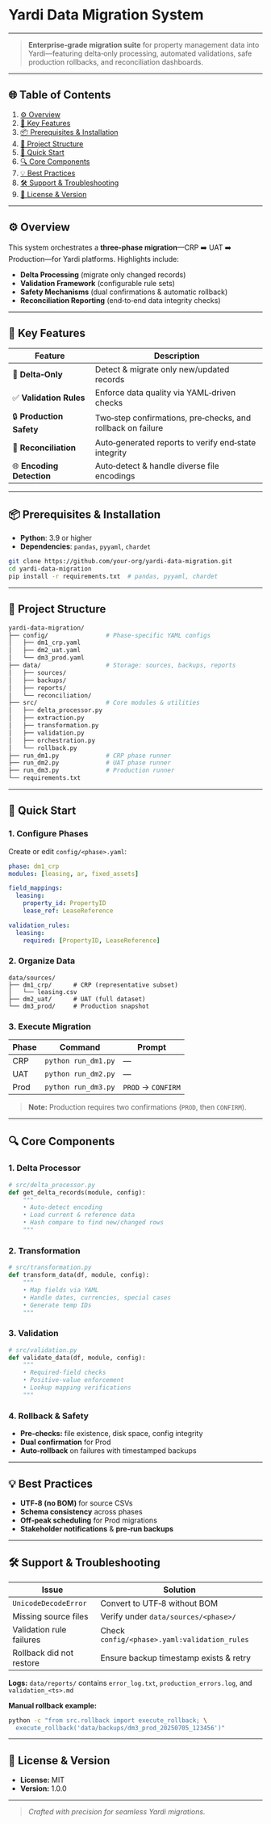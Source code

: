 # Yardi Data Migration System


&#x20;&#x20;

---

> **Enterprise‑grade migration suite** for property management data into Yardi—featuring delta‑only processing, automated validations, safe production rollbacks, and reconciliation dashboards.

---

## 🌐 Table of Contents

1. [⚙️ Overview](#%EF%B8%8F-overview)
2. [🚀 Key Features](#%EF%B8%8F-key-features)
3. [📦 Prerequisites & Installation](#%EF%B8%8F-prerequisites--installation)
4. [📂 Project Structure](#%EF%B8%8F-project-structure)
5. [🏁 Quick Start](#%EF%B8%8F-quick-start)
6. [🔍 Core Components](#%EF%B8%8F-core-components)
7. [💡 Best Practices](#%EF%B8%8F-best-practices)
8. [🛠 Support & Troubleshooting](#%EF%B8%8F-support--troubleshooting)
9. [📜 License & Version](#%EF%B8%8F-license--version)

---

## ⚙️ Overview

This system orchestrates a **three‑phase migration**—CRP ➡️ UAT ➡️ Production—for Yardi platforms. Highlights include:

* **Delta Processing** (migrate only changed records)
* **Validation Framework** (configurable rule sets)
* **Safety Mechanisms** (dual confirmations & automatic rollback)
* **Reconciliation Reporting** (end‑to‑end data integrity checks)

---

## 🚀 Key Features

| Feature                   | Description                                                 |
| ------------------------- | ----------------------------------------------------------- |
| 🔄 **Delta‑Only**         | Detect & migrate only new/updated records                   |
| ✅ **Validation Rules**    | Enforce data quality via YAML‑driven checks                 |
| 🔒 **Production Safety**  | Two‑step confirmations, pre‑checks, and rollback on failure |
| 📑 **Reconciliation**     | Auto‑generated reports to verify end‑state integrity        |
| 🌐 **Encoding Detection** | Auto‑detect & handle diverse file encodings                 |

---

## 📦 Prerequisites & Installation

* **Python**: 3.9 or higher
* **Dependencies**: `pandas`, `pyyaml`, `chardet`

```bash
git clone https://github.com/your-org/yardi-data-migration.git
cd yardi-data-migration
pip install -r requirements.txt  # pandas, pyyaml, chardet
```

---

## 📂 Project Structure

```bash
yardi-data-migration/
├── config/                # Phase‑specific YAML configs
│   ├── dm1_crp.yaml
│   ├── dm2_uat.yaml
│   └── dm3_prod.yaml
├── data/                  # Storage: sources, backups, reports
│   ├── sources/
│   ├── backups/
│   ├── reports/
│   └── reconciliation/
├── src/                   # Core modules & utilities
│   ├── delta_processor.py
│   ├── extraction.py
│   ├── transformation.py
│   ├── validation.py
│   ├── orchestration.py
│   └── rollback.py
├── run_dm1.py             # CRP phase runner
├── run_dm2.py             # UAT phase runner
├── run_dm3.py             # Production runner
└── requirements.txt
```

---

## 🏁 Quick Start

### 1. Configure Phases

Create or edit `config/<phase>.yaml`:

```yaml
phase: dm1_crp
modules: [leasing, ar, fixed_assets]

field_mappings:
  leasing:
    property_id: PropertyID
    lease_ref: LeaseReference

validation_rules:
  leasing:
    required: [PropertyID, LeaseReference]
```

### 2. Organize Data

```
data/sources/
├── dm1_crp/      # CRP (representative subset)
│   └── leasing.csv
├── dm2_uat/      # UAT (full dataset)
└── dm3_prod/     # Production snapshot
```

### 3. Execute Migration

| Phase | Command             | Prompt             |
| ----- | ------------------- | ------------------ |
| CRP   | `python run_dm1.py` | —                  |
| UAT   | `python run_dm2.py` | —                  |
| Prod  | `python run_dm3.py` | `PROD` → `CONFIRM` |

> **Note:** Production requires two confirmations (`PROD`, then `CONFIRM`).

---

## 🔍 Core Components

### 1. Delta Processor

```python
# src/delta_processor.py
def get_delta_records(module, config):
    """
    • Auto‑detect encoding
    • Load current & reference data
    • Hash compare to find new/changed rows
    """
```

### 2. Transformation

```python
# src/transformation.py
def transform_data(df, module, config):
    """
    • Map fields via YAML
    • Handle dates, currencies, special cases
    • Generate temp IDs
    """
```

### 3. Validation

```python
# src/validation.py
def validate_data(df, module, config):
    """
    • Required‑field checks
    • Positive‑value enforcement
    • Lookup mapping verifications
    """
```

### 4. Rollback & Safety

* **Pre‑checks:** file existence, disk space, config integrity
* **Dual confirmation** for Prod
* **Auto‑rollback** on failures with timestamped backups

---

## 💡 Best Practices

* **UTF‑8 (no BOM)** for source CSVs
* **Schema consistency** across phases
* **Off‑peak scheduling** for Prod migrations
* **Stakeholder notifications** & **pre‑run backups**

---

## 🛠 Support & Troubleshooting

| Issue                    | Solution                                     |
| ------------------------ | -------------------------------------------- |
| `UnicodeDecodeError`     | Convert to UTF‑8 without BOM                 |
| Missing source files     | Verify under `data/sources/<phase>/`         |
| Validation rule failures | Check `config/<phase>.yaml:validation_rules` |
| Rollback did not restore | Ensure backup timestamp exists & retry       |

**Logs:** `data/reports/` contains `error_log.txt`, `production_errors.log`, and `validation_<ts>.md`

**Manual rollback example:**

```bash
python -c "from src.rollback import execute_rollback; \
  execute_rollback('data/backups/dm3_prod_20250705_123456')"
```

---

## 📜 License & Version

* **License:** MIT
* **Version:** 1.0.0

---

> *Crafted with precision for seamless Yardi migrations.*
